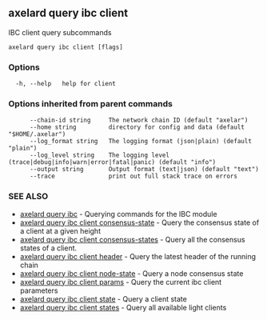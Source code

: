 ## axelard query ibc client

IBC client query subcommands

```
axelard query ibc client [flags]
```

### Options

```
  -h, --help   help for client
```

### Options inherited from parent commands

```
      --chain-id string     The network chain ID (default "axelar")
      --home string         directory for config and data (default "$HOME/.axelar")
      --log_format string   The logging format (json|plain) (default "plain")
      --log_level string    The logging level (trace|debug|info|warn|error|fatal|panic) (default "info")
      --output string       Output format (text|json) (default "text")
      --trace               print out full stack trace on errors
```

### SEE ALSO

* [axelard query ibc](axelard_query_ibc.md)	 - Querying commands for the IBC module
* [axelard query ibc client consensus-state](axelard_query_ibc_client_consensus-state.md)	 - Query the consensus state of a client at a given height
* [axelard query ibc client consensus-states](axelard_query_ibc_client_consensus-states.md)	 - Query all the consensus states of a client.
* [axelard query ibc client header](axelard_query_ibc_client_header.md)	 - Query the latest header of the running chain
* [axelard query ibc client node-state](axelard_query_ibc_client_node-state.md)	 - Query a node consensus state
* [axelard query ibc client params](axelard_query_ibc_client_params.md)	 - Query the current ibc client parameters
* [axelard query ibc client state](axelard_query_ibc_client_state.md)	 - Query a client state
* [axelard query ibc client states](axelard_query_ibc_client_states.md)	 - Query all available light clients

